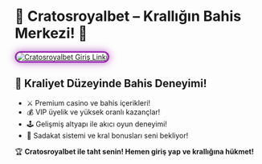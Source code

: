 <h1>👑 Cratosroyalbet – Krallığın Bahis Merkezi! 🏰</h1>

<a href="https://cutt.ly/Cratos2025-giris" title="Cratosroyalbet Güncel Giriş">
  <img src="https://i.ibb.co/BtMhhf6/g-venligiris.jpg" alt="Cratosroyalbet Giriş Linki" style="max-width: 100%; border: 3px solid #9c27b0; border-radius: 15px; box-shadow: 0px 0px 15px rgba(156, 39, 176, 0.7);">
</a>

<h2>👑 Kraliyet Düzeyinde Bahis Deneyimi!</h2>
<ul>
  <li>⚔️ Premium casino ve bahis içerikleri!</li>
  <li>💰 VIP üyelik ve yüksek oranlı kazançlar!</li>
  <li>🕹️ Gelişmiş altyapı ile akıcı oyun deneyimi!</li>
  <li>🎁 Sadakat sistemi ve kral bonusları seni bekliyor!</li>
</ul>

<p>🏆 <strong>Cratosroyalbet ile taht senin! Hemen giriş yap ve krallığına hükmet!</strong></p>

<meta name="description" content="Cratosroyalbet güncel giriş adresi ve en yeni bahis fırsatlarıyla karşında! Krallığa adım atmak için hemen tıkla.">
